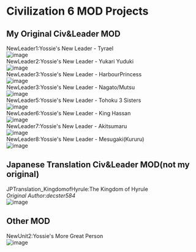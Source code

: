 # Civilization 6 MOD Projects
## My Original Civ&Leader MOD
NewLeader1:Yossie's New Leader - Tyrael  
![image](docs/images/ynl_Tyrael.jpg)  
NewLeader2:Yossie's New Leader - Yukari Yuduki  
![image](docs/images/ynl_YukariYuduki.png)  
NewLeader3:Yossie's New Leader - HarbourPrincess  
![image](docs/images/ynl_HarbourPrincess.png)  
NewLeader3:Yossie's New Leader - Nagato/Mutsu  
![image](docs/images/ynl_NagatoMutsu.png)  
NewLeader5:Yossie's New Leader - Tohoku 3 Sisters  
![image](docs/images/ynl_Zunko.png)  
NewLeader6:Yossie's New Leader - King Hassan  
![image](docs/images/ynl_KingHassan.jpg)  
NewLeader7:Yossie's New Leader - Akitsumaru  
![image](docs/images/ynl_Akitumaru.png)  
NewLeader8:Yossie's New Leader - Mesugaki(Kururu)  
![image](docs/images/ynl_mesugaki.jpg)  
## Japanese Translation Civ&Leader MOD(not my original)
JPTranslation_KingdomofHyrule:The Kingdom of Hyrule  
*Original Author:decster584*  
![image](docs/images/JPTranslate_Hyrule.png)  
## Other MOD
NewUnit2:Yossie's More Great Person  
![image](docs/images/ynl_MoreGreatPerson.jpg)  